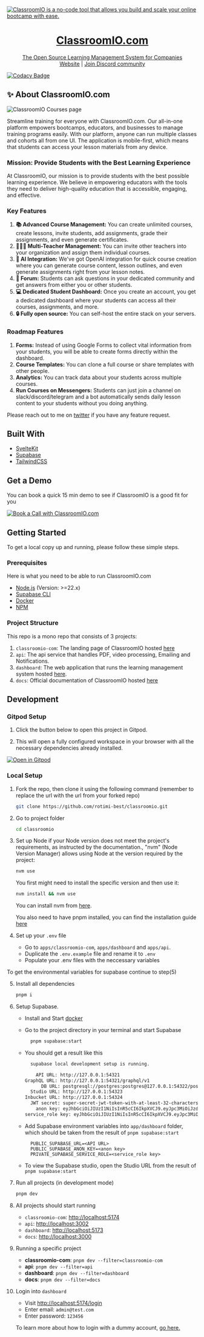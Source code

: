 <a href="https://classroomio.com/">
  <img alt="ClassroomIO is a no-code tool that allows you build and scale your online bootcamp with ease." src="https://raw.githubusercontent.com/rotimi-best/classroomio/main/apps/classroomio-com/static/classroomio-opengraph-image.png" />
  <h1 align="center">ClassroomIO.com</h1>
  <p align="center">
    The Open Source Learning Management System for Companies
    <br />
    <a href="https://classroomio.com">Website</a>  |  <a href="https://dub.sh/ciodiscord">Join Discord community</a>
  </p>
</a>

[![Codacy Badge](https://api.codacy.com/project/badge/Grade/629e2bb8994345729513c4d69ccbe3d5)](https://app.codacy.com/gh/rotimi-best/classroomio?utm_source=github.com&utm_medium=referral&utm_content=rotimi-best/classroomio&utm_campaign=Badge_Grade)

## ✨ About ClassroomIO.com

<img alt="ClassroomIO Courses page" src="https://raw.githubusercontent.com/rotimi-best/classroomio/main/apps/classroomio-com/static/classroomio-courses.png" />

Streamline training for everyone with ClassroomIO.com. Our all-in-one platform empowers bootcamps, educators, and businesses to manage training programs easily. With our platform, anyone can run multiple classes and cohorts all from one UI. The application is mobile-first, which means that students can access your lesson materials from any device.

### Mission: Provide Students with the Best Learning Experience

At ClassroomIO, our mission is to provide students with the best possible learning experience. We believe in empowering educators with the tools they need to deliver high-quality education that is accessible, engaging, and effective.

### Key Features

1. **📚 Advanced Course Management:** You can create unlimited courses, create lessons, invite students, add assignments, grade their assignments, and even generate certificates.
2. **👨‍👩‍👦 Multi-Teacher Management:** You can invite other teachers into your organization and assign them individual courses.
3. **🤖 AI Integration:** We've got OpenAI integration for quick course creation where you can generate course content, lesson outlines, and even generate assignments right from your lesson notes.
4. **💬 Forum:** Students can ask questions in your dedicated community and get answers from either you or other students.
5. **💻 Dedicated Student Dashboard:** Once you create an account, you get a dedicated dashboard where your students can access all their courses, assignments, and more.
6. **🔒 Fully open source:** You can self-host the entire stack on your servers.

### Roadmap Features

1. **Forms:** Instead of using Google Forms to collect vital information from your students, you will be able to create forms directly within the dashboard.
2. **Course Templates:** You can clone a full course or share templates with other people.
3. **Analytics:** You can track data about your students across multiple courses.
4. **Run Courses on Messengers:** Students can just join a channel on slack/discord/telegram and a bot automatically sends daily lesson content to your students without you doing anything.

Please reach out to me on [twitter](https://x.com/rotimi_best) if you have any feature request.

## Built With

- [SvelteKit](https://kit.svelte.dev/?ref=classroomio.com)
- [Supabase](https://supabase.com/?ref=classroomio.com)
- [TailwindCSS](https://tailwindcss.com/?ref=classroomio.com)

## Get a Demo

You can book a quick 15 min demo to see if ClassroomIO is a good fit for you

<a href="https://cal.com/classroomio/demo">
  <img src="https://cal.com/book-with-cal-dark.svg" alt="Book a Call with ClassroomIO.com">
</a>

<!-- GETTING STARTED -->

## Getting Started

To get a local copy up and running, please follow these simple steps.

### Prerequisites

Here is what you need to be able to run ClassroomIO.com

- [Node.js](https://nodejs.org/) (Version: >=22.x)
- [Supabase CLI](https://github.com/supabase/cli)
- [Docker](https://docs.docker.com/engine/install/)
- [NPM](https://www.npmjs.com/)

### Project Structure

This repo is a mono repo that consists of 3 projects:

1. `classroomio-com`: The landing page of ClassroomIO hosted [here](https://classroomio.com)
2. `api`: The api service that handles PDF, video processing, Emailing and Notifications.
3. `dashboard`: The web application that runs the learning management system hosted [here](https://app.classroomio.com).
4. `docs`: Official documentation of ClassroomIO hosted [here](https://classroomio.com/docs)

## Development

### Gitpod Setup

1. Click the button below to open this project in Gitpod.

2. This will open a fully configured workspace in your browser with all the necessary dependencies already installed.

[![Open in Gitpod](https://gitpod.io/button/open-in-gitpod.svg)](https://gitpod.io/#https://github.com/rotimi-best/classroomio)

### Local Setup

1. Fork the repo, then clone it using the following command (remember to replace the url with the url from your forked repo)

   ```bash
   git clone https://github.com/rotimi-best/classroomio.git
   ```

2. Go to project folder

   ```bash
   cd classroomio
   ```

3. Set up Node if your Node version does not meet the project's requirements, as instructed by the documentation., "nvm" (Node Version Manager) allows using Node at the version required by the project:

   ```bash
   nvm use
   ```

   You first might need to install the specific version and then use it:

   ```bash
   nvm install && nvm use
   ```

   You can install nvm from [here](https://github.com/nvm-sh/nvm).

   You also need to have pnpm installed, you can find the installation guide [here](https://pnpm.io/installation#using-npm)

4. Set up your `.env` file

   - Go to `apps/classroomio-com`, `apps/dashboard` and `apps/api`.
   - Duplicate the `.env.example` file and rename it to `.env`
   - Populate your .env files with the neccessary variables

To get the environmental variables for supabase continue to step(5)

5. Install all dependencies

   ```bash
   pnpm i
   ```

6. Setup Supabase.

   - Install and Start [docker](https://docs.docker.com/engine/install/)
   - Go to the project directory in your terminal and start Supabase

     ```bash
       pnpm supabase:start
     ```

   - You should get a result like this

     ```bash
       supabase local development setup is running.

         API URL: http://127.0.0.1:54321
     GraphQL URL: http://127.0.0.1:54321/graphql/v1
           DB URL: postgresql://postgres:postgres@127.0.0.1:54322/postgres
       Studio URL: http://127.0.0.1:54323
     Inbucket URL: http://127.0.0.1:54324
       JWT secret: super-secret-jwt-token-with-at-least-32-characters-long
         anon key: eyJhbGciOiJIUzI1NiIsInR5cCI6IkpXVCJ9.eyJpc3MiOiJzdXBhYmFzZS1kZW1vIiwicm9sZSI6ImFub24iLCJleHAiOjE5ODM4MTI5OTZ9.CRXP1A7WOeoJeXxjNni43kdQwgnWNReilDMblYTn_I0
     service_role key: eyJhbGciOiJIUzI1NiIsInR5cCI6IkpXVCJ9.eyJpc3MiOiJzdXBhYmFzZS1kZW1vIiwicm9sZSI6InNlcnZpY2Vfcm9sZSIsImV4cCI6MTk4MzgxMjk5Nn0.EGIM96RAZx35lJzdJsyH-qQwv8Hdp7fsn3W0YpN81IU
     ```

   - Add Supabase environment variables into `app/dashboard` folder, which should be taken from the result of `pnpm supabase:start`

     ```env
       PUBLIC_SUPABASE_URL=<API URL>
       PUBLIC_SUPABASE_ANON_KEY=<anon key>
       PRIVATE_SUPABASE_SERVICE_ROLE=<service_role key>
     ```

   - To view the Supabase studio, open the Studio URL from the result of `pnpm supabase:start`

7. Run all projects (in development mode)

   ```bash
   pnpm dev
   ```

8. All projects should start running

   - `classroomio-com`: [http://localhost:5174](http://localhost:5174)
   - `api`: [http://localhost:3002](http://localhost:3002)
   - `dashboard`: [http://localhost:5173](http://localhost:5173)
   - `docs`: [http://localhost:3000](http://localhost:3000)

9. Running a specific project

   - **classroomio-com**: `pnpm dev --filter=classroomio-com`
   - **api**: `pnpm dev --filter=api`
   - **dashboard**: `pnpm dev --filter=dashboard`
   - **docs**: `pnpm dev --filter=docs`

10. Login into `dashboard`

    - Visit [http://localhost:5174/login](http://localhost:5173/login)
    - Enter email: `admin@test.com`
    - Enter password: `123456`
     
    To learn more about how to login with a dummy account, [go here.](https://classroomio.com/docs/contributor-guides/demo-accounts)
